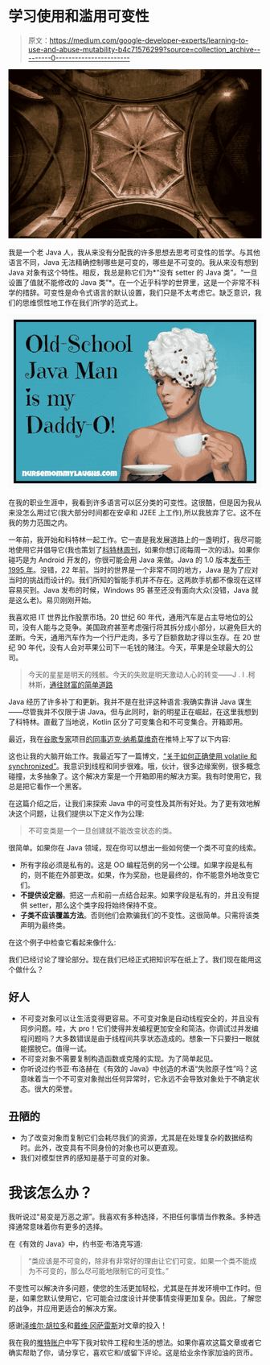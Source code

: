 # 学习使用和滥用可变性

> 原文：<https://medium.com/google-developer-experts/learning-to-use-and-abuse-mutability-b4c71576299?source=collection_archive---------0----------------------->

![](img/01dc3e9e0931feb8b8c6d3a0a96a79d4.png)

我是一个老 Java 人，我从来没有分配我的许多思想去思考可变性的哲学。与其他语言不同，Java 无法精确控制哪些是可变的，哪些是不可变的。我从来没有想到 Java 对象有这个特性。相反，我总是称它们为*“没有 setter 的 Java 类”*。*“一旦设置了值就不能修改的 Java 类”*。在一个近乎科学的世界里，这是一个非常不科学的措辞。可变性是命令式语言的默认设置，我们只是不太考虑它。缺乏意识，我们的思维惯性地工作在我们所学的范式上。

![](img/1244d0344de42aa6f7fde6ea25b0f30e.png)

在我的职业生涯中，我看到许多语言可以区分类的可变性。这很酷，但是因为我从来没怎么用过它(我大部分时间都在安卓和 J2EE 上工作),所以我放弃了它。这不在我的势力范围之内。

一年前，我开始和科特林一起工作。它一直是我发展道路上的一盏明灯，我尽可能地使用它并倡导它(我也策划了[科特林周刊](http://kotlinweekly.net)，如果你想订阅每周一次的话)。如果你碰巧是为 Android 开发的，你很可能会用 Java 来做。Java 的 1.0 版本[发布于 1995 年](http://www.oracle.com/technetwork/java/javase/overview/javahistory-index-198355.html)。没错，22 年前。当时的世界是一个非常不同的地方，Java 是为了应对当时的挑战而设计的。我们所知的智能手机并不存在。这两款手机都不像现在这样容易买到。Java 发布的时候，Windows 95 甚至还没有面向大众(没错，Java 就是这么老)。易贝刚刚开始。

我喜欢把 IT 世界比作股票市场。20 世纪 60 年代，通用汽车是占主导地位的公司，没有人能与之竞争。美国政府甚至考虑强行将其拆分成小部分，以避免巨大的垄断。今天，通用汽车作为一个行尸走肉，多亏了巨额救助才得以生存。在 20 世纪 90 年代，没有人会对苹果公司下一毛钱的赌注。今天，苹果是全球最大的公司。

> 今天的星星是明天的残骸。今天的失败是明天激动人心的转变——J . l .柯林斯，[通往财富的简单道路](http://amzn.to/2kKBGB9)

Java 经历了许多补丁和更新。我并不是在批评这种语言:我确实靠讲 Java 谋生——尽管我并不仅限于讲 Java。但与此同时，新的明星正在崛起，在这里我想到了科特林。直截了当地说，Kotlin 区分了可变集合和不可变集合。开箱即用。

最近，我在[谷歌专家](https://developers.google.com/experts/)项目[的同事迈克·纳希莫维奇](https://medium.com/u/6ebfb5fe99f9?source=post_page-----b4c71576299--------------------------------)在推特上写了以下内容:

这也让我的大脑开始工作。我最近写了一篇博文，[“关于如何正确使用 volatile 和 synchronized”](/google-developer-experts/on-properly-using-volatile-and-synchronized-702fc05faac2#.nitcvxkfz)。我意识到线程和同步很难。哦，伙计，很多边缘案例，很多概念碰撞，太多抽象了。这个解决方案是一个开箱即用的解决方案。我有时使用它，我总是把它看作一个黑客。

在这篇介绍之后，让我们来探索 Java 中的可变性及其所有好处。为了更有效地解决这个问题，让我们提供以下定义作为公理:

> 不可变类是一个一旦创建就不能改变状态的类。

很简单。如果你在 Java 领域，现在你可以想出一些如何使一个类不可变的线索。

*   所有字段必须是私有的。这是 OO 编程范例的另一个公理。如果字段是私有的，则不能在外部更改。如果，作为奖励，也是最终的，你不能意外地改变它们。
*   **不提供设定器**。把这一点和前一点结合起来。如果字段是私有的，并且没有提供 setter，那么这个类字段将始终保持不变。
*   **子类不应该覆盖方法**。否则他们会欺骗我们的不变性。这很简单。只需将该类声明为最终类。

在这个例子中检查它看起来像什么:

我们已经讨论了理论部分。现在我们已经正式把知识写在纸上了。我们现在能用这个做什么？

## 好人

*   不可变对象可以让生活变得更容易。不可变对象是自动线程安全的，并且没有同步问题。哇，大 pro！它们使得并发编程更加安全和简洁。你调试过并发编程问题吗？大多数错误是由于线程间共享状态造成的。想象一下只要扫一眼就能摆脱它。值得一试。
*   不可变对象不需要复制构造函数或克隆的实现。为了简单起见。
*   你听说过约书亚·布洛赫在《有效的 Java》中创造的术语“失败原子性”吗？这意味着当一个不可变对象抛出任何异常时，它永远不会导致对象处于不确定状态。很大的荣誉。

## 丑陋的

*   为了改变对象而复制它们会耗尽我们的资源，尤其是在处理复杂的数据结构时。此外，改变具有不同身份的对象也可以更直观。
*   我们对模型世界的感知是基于可变的对象。

# 我该怎么办？

我听说过“易变是万恶之源”。我喜欢有多种选择，不把任何事情当作教条。多种选择通常意味着你有更多的选择。

在《有效的 Java》中，约书亚·布洛克写道:

> “类应该是不可变的，除非有非常好的理由让它们可变。如果一个类不能成为不可变的，那么尽可能地限制它的可变性。”

不变性可以解决许多问题，使您的生活更加轻松，尤其是在并发环境中工作时。但是，如果您默认使用它，它可能会过度设计并使事情变得更加复杂。因此，了解您的战争，并应用更适合的解决方案。

感谢[泽维尔·胡拉多](https://twitter.com/xavierjurado)和[戴维·冈萨雷斯](https://twitter.com/dggonzalez)对文章的投入！

我在我的[推特账户](https://twitter.com/eenriquelopez)中写下我对软件工程和生活的想法。如果你喜欢这篇文章或者它确实帮助了你，请分享它，喜欢它和/或留下评论。这是给业余作家加油的货币。